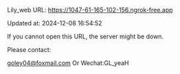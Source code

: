 Lily_web URL: https://1047-61-165-102-156.ngrok-free.app

Updated at: 2024-12-08 16:54:52

If you cannot open this URL, the server might be down.

Please contact: 

goley04@foxmail.com Or Wechat:GL_yeaH